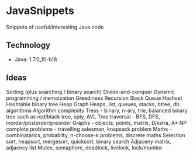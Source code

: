 # JavaSnippets
Snippets of useful/interesting Java code

## Technology
- Java: 1.7.0_10-b18

## Ideas
Sorting (plus searching / binary search)
Divide-and-conquer
Dynamic programming / memoization
Greediness
Recursion
Stack
Queue
Hashset
Hashtable
binary tree
Heap
Graph
Heaps, list, queues, stacks, btree, db algorithms
Algorithm complexity
Tress - binary, n-ary, trie, balanced binary tree such as red/black tree, sply, AVL
Tree traversal - BFS, DFS, inorder/postorder/preorder
Graphs - objects, points, matrix, Djkstra, A*
NP complete problems - travelling salesman, knapsack problem
Maths - combinatarics, probabilty, n-choose-k problems, discrete maths
Selection sort, heapsort, mergesort, quicksort, binary search
Adjaceny matrix, adjacncy list
Mutex, semaphore, deadlock, livelock, lock/monitor
